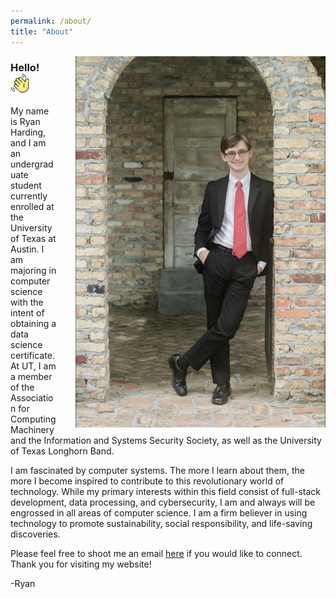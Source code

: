 ```yaml
---
permalink: /about/
title: "About"
---
```


<style type="text/css" media="screen">
#self {
    float: right;
    margin: 0 0 0 30px;
}
</style>

<img src="\assets\images\self.PNG" alt="Ryan Harding" width="400" id="self">
<h3><strong>Hello!</strong><img src="\assets\images\hello.png" width="30" height="30" alt="Greetings"></h3> My name is Ryan Harding, and I am an undergraduate student currently enrolled at the University of Texas at Austin. I am majoring in computer science with the intent of obtaining a data science certificate. At UT, I am a member of the Association for Computing Machinery and the Information and Systems Security Society, as well as the University of Texas Longhorn Band.

I am fascinated by computer systems. The more I learn about them, the more I become inspired to contribute to this revolutionary world of technology. While my primary interests within this field consist of full-stack development, data processing, and cybersecurity, I am and always will be engrossed in all areas of computer science. I am a firm believer in using technology to promote sustainability, social responsibility, and life-saving discoveries.

Please feel free to shoot me an email <a href="mailto: rn.hardingg@utexas.edu">here</a> if you would like to connect. Thank you for visiting my website!

-Ryan